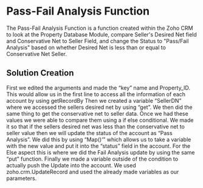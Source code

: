 # Pass-Fail Analysis Function

The Pass-Fail Analysis Function is a function created within the Zoho CRM to look at the Property Database Module, compare Seller's Desired Net field and Conservative Net to Seller Field, and change the Status to "Pass/Fail Analysis" based on whether Desired Net is less than or equal to Conservative Net Seller.

## Solution Creation

First we edited the arguments and made the “key” name and Property_ID. This would allow us in the first line to access all the information of each account by using getRecordBy Then we created a variable “SellerDN” where we accessed the sellers desired net by using “get”. We then did the same thing to get the conservative net to seller data. Once we had these values we were able to compare them using a if else conditional. We made it so that if the sellers desired net was less than the conservative net to seller value then we will update the status of the account as “Pass Analysis”. We did this by using “Map()’” which allows us to take a variable with the new value and put it into the “status” field in the account. For the Else aspect this is where we did the Fail Analysis update by using the same “put” function. Finally we made a variable outside of the condition to actually push the Update into the account. We used zoho.crm.UpdateRecord and used the already made variables as our parameters.

